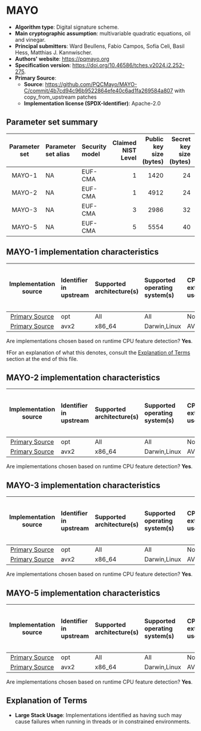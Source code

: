 # MAYO

- **Algorithm type**: Digital signature scheme.
- **Main cryptographic assumption**: multivariable quadratic equations, oil and vinegar.
- **Principal submitters**: Ward Beullens, Fabio Campos, Sofía Celi, Basil Hess, Matthias J. Kannwischer.
- **Authors' website**: https://pqmayo.org
- **Specification version**: https://doi.org/10.46586/tches.v2024.i2.252-275.
- **Primary Source**<a name="primary-source"></a>:
  - **Source**: https://github.com/PQCMayo/MAYO-C/commit/4b7cd94c96b9522864efe40c6ad1fa269584a807 with copy_from_upstream patches
  - **Implementation license (SPDX-Identifier)**: Apache-2.0


## Parameter set summary

|  Parameter set  | Parameter set alias   | Security model   |   Claimed NIST Level |   Public key size (bytes) |   Secret key size (bytes) |   Signature size (bytes) |
|:---------------:|:----------------------|:-----------------|---------------------:|--------------------------:|--------------------------:|-------------------------:|
|     MAYO-1      | NA                    | EUF-CMA          |                    1 |                      1420 |                        24 |                      454 |
|     MAYO-2      | NA                    | EUF-CMA          |                    1 |                      4912 |                        24 |                      186 |
|     MAYO-3      | NA                    | EUF-CMA          |                    3 |                      2986 |                        32 |                      681 |
|     MAYO-5      | NA                    | EUF-CMA          |                    5 |                      5554 |                        40 |                      964 |

## MAYO-1 implementation characteristics

|       Implementation source       | Identifier in upstream   | Supported architecture(s)   | Supported operating system(s)   | CPU extension(s) used   | No branching-on-secrets claimed?   | No branching-on-secrets checked by valgrind?   | Large stack usage?‡   |
|:---------------------------------:|:-------------------------|:----------------------------|:--------------------------------|:------------------------|:-----------------------------------|:-----------------------------------------------|:----------------------|
| [Primary Source](#primary-source) | opt                      | All                         | All                             | None                    | True                               | True                                           | False                 |
| [Primary Source](#primary-source) | avx2                     | x86\_64                     | Darwin,Linux                    | AVX2                    | True                               | True                                           | False                 |

Are implementations chosen based on runtime CPU feature detection? **Yes**.

 ‡For an explanation of what this denotes, consult the [Explanation of Terms](#explanation-of-terms) section at the end of this file.

## MAYO-2 implementation characteristics

|       Implementation source       | Identifier in upstream   | Supported architecture(s)   | Supported operating system(s)   | CPU extension(s) used   | No branching-on-secrets claimed?   | No branching-on-secrets checked by valgrind?   | Large stack usage?   |
|:---------------------------------:|:-------------------------|:----------------------------|:--------------------------------|:------------------------|:-----------------------------------|:-----------------------------------------------|:---------------------|
| [Primary Source](#primary-source) | opt                      | All                         | All                             | None                    | True                               | True                                           | False                |
| [Primary Source](#primary-source) | avx2                     | x86\_64                     | Darwin,Linux                    | AVX2                    | True                               | True                                           | False                |

Are implementations chosen based on runtime CPU feature detection? **Yes**.

## MAYO-3 implementation characteristics

|       Implementation source       | Identifier in upstream   | Supported architecture(s)   | Supported operating system(s)   | CPU extension(s) used   | No branching-on-secrets claimed?   | No branching-on-secrets checked by valgrind?   | Large stack usage?   |
|:---------------------------------:|:-------------------------|:----------------------------|:--------------------------------|:------------------------|:-----------------------------------|:-----------------------------------------------|:---------------------|
| [Primary Source](#primary-source) | opt                      | All                         | All                             | None                    | True                               | True                                           | False                |
| [Primary Source](#primary-source) | avx2                     | x86\_64                     | Darwin,Linux                    | AVX2                    | True                               | True                                           | False                |

Are implementations chosen based on runtime CPU feature detection? **Yes**.

## MAYO-5 implementation characteristics

|       Implementation source       | Identifier in upstream   | Supported architecture(s)   | Supported operating system(s)   | CPU extension(s) used   | No branching-on-secrets claimed?   | No branching-on-secrets checked by valgrind?   | Large stack usage?   |
|:---------------------------------:|:-------------------------|:----------------------------|:--------------------------------|:------------------------|:-----------------------------------|:-----------------------------------------------|:---------------------|
| [Primary Source](#primary-source) | opt                      | All                         | All                             | None                    | True                               | True                                           | False                |
| [Primary Source](#primary-source) | avx2                     | x86\_64                     | Darwin,Linux                    | AVX2                    | True                               | True                                           | True                 |

Are implementations chosen based on runtime CPU feature detection? **Yes**.

## Explanation of Terms

- **Large Stack Usage**: Implementations identified as having such may cause failures when running in threads or in constrained environments.